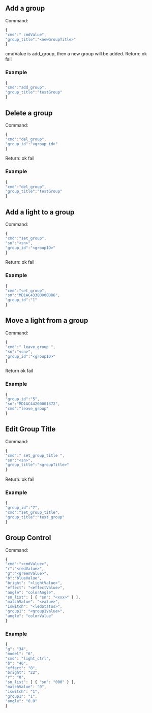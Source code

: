 ## Add a group
Command:
```js
{
"cmd":" cmdValue",
"group_title":"<newGroupTitle>"
}
```
cmdValue is add_group, then a new group will be added.
Return: 
ok   
fail

### Example
```js
{
"cmd":"add_group",
"group_title":"testGroup"
}
```

## Delete a group
Command:
```js
{
"cmd":"del_group",
"group_id":"<group_id>"
}
```
Return:
ok
fail

### Example
```js
{
"cmd":"del_group",
"group_title":"testGroup"
}
```

## Add a light to a group
Command:
```js
{
"cmd":"set_group",
"sn":"<sn>",
"group_id":"<groupID>"
}
```
Return:
ok
fail

### Example
```js
{
"cmd":"set_group",
"sn":"MD1AC43300000086",
"group_id":"1"
}
```

## Move a light from a group
Command:
```js
{
"cmd":" leave_group ",
"sn":"<sn>",
"group_id":"<groupID>"
}
```
Return
ok
fail

### Example
```js
{
"group_id":"5",
"sn":"MD1AC44200001372",
"cmd":"leave_group"
}
```

## Edit Group Title
Command:
```js
{
"cmd":" set_group_title ",
"sn":"<sn>",
"group_title":"<groupTitle>"
}
```
Return:
ok
fail

### Example
```js
{
"group_id":"7",
"cmd":"set_group_title",
"group_title":"test_group"
}
```

## Group Control
Command:
```js
{
"cmd":"<cmdValue>",
"r":"<redValue>",
"g":"<greenValue>",
"b":"blueValue",
"bright": "<lightValue>",
"effect": "<effectValue>", 
"angle": "colorAngle", 
"sn_list": [ { "sn": "<xxx>" } ], 
"matchValue": "<value>", 
"iswitch": "<ledStatus>", 
"group1": "<group1Value>", 
"angle": "colorValue" 
}
```

### Example
```js
{
"g": "34", 
"model": "6", 
"cmd": "light_ctrl", 
"b": "46", 
"effect": "8", 
"bright": "22", 
"r": "0", 
"sn_list": [ { "sn": "000" } ], 
"matchValue": "0", 
"iswitch": "1", 
"group1": "1", 
"angle": "0.0" 
}
```
